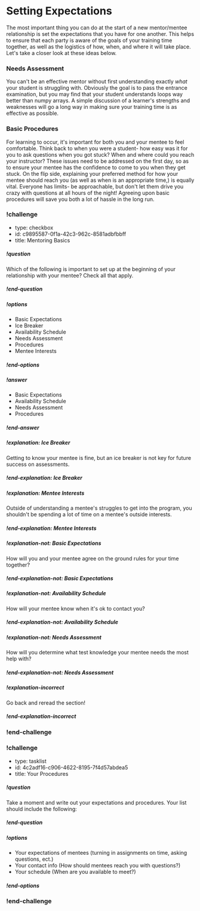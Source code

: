 # Setting Expectations

The most important thing you can do at the start of a new mentor/mentee relationship is set the expectations that you have for one another. This helps to ensure that each party is aware of the goals of your training time together, as well as the logistics of how, when, and where it will take place. Let's take a closer look at these ideas below.

### Needs Assessment

You can't be an effective mentor without first understanding exactly _what_ your student is struggling with. Obviously the goal is to pass the entrance examination, but you may find that your student understands loops way better than numpy arrays. A simple discussion of a learner's strengths and weaknesses will go a long way in making sure your training time is as effective as possible.

### Basic Procedures

For learning to occur, it's important for both you and your mentee to feel comfortable. Think back to when you were a student- how easy was it for you to ask questions when you got stuck? When and where could you reach your instructor? These issues need to be addressed on the first day, so as to ensure your mentee has the confidence to come to you when they get stuck. On the flip side, explaining your preferred method for how your mentee should reach you (as well as when is an appropriate time,) is equally vital. Everyone has limits- be approachable, but don't let them drive you crazy with questions at all hours of the night! Agreeing upon basic procedures will save you both a lot of hassle in the long run.

<!-- >>>>>>>>>>>>>>>>>>>>>> BEGIN CHALLENGE >>>>>>>>>>>>>>>>>>>>>> -->
<!-- Replace everything in square brackets [] and remove brackets  -->

### !challenge

* type: checkbox
* id: c9895587-0f1a-42c3-962c-8581adbfbbff
* title: Mentoring Basics
<!-- * points: [1] (optional, the number of points for scoring as a checkpoint) -->
<!-- * topics: [python, pandas] (optional the topics for analyzing points) -->

##### !question

Which of the following is important to set up at the beginning of your relationship with your mentee? Check all that apply.

##### !end-question

##### !options

* Basic Expectations
* Ice Breaker
* Availability Schedule
* Needs Assessment
* Procedures
* Mentee Interests

##### !end-options

##### !answer

* Basic Expectations
* Availability Schedule
* Needs Assessment
* Procedures

##### !end-answer

##### !explanation: Ice Breaker

Getting to know your mentee is fine, but an ice breaker is not key for future success on assessments.

##### !end-explanation: Ice Breaker

##### !explanation: Mentee Interests

Outside of understanding a mentee's struggles to get into the program, you shouldn't be spending a lot of time on a mentee's outside interests.

##### !end-explanation: Mentee Interests

##### !explanation-not: Basic Expectations

How will you and your mentee agree on the ground rules for your time together?

##### !end-explanation-not: Basic Expectations

##### !explanation-not: Availability Schedule

How will your mentee know when it's ok to contact you?

##### !end-explanation-not: Availability Schedule

##### !explanation-not: Needs Assessment

How will you determine what test knowledge your mentee needs the most help with?

##### !end-explanation-not: Needs Assessment

##### !explanation-incorrect

Go back and reread the section!

##### !end-explanation-incorrect

<!-- other optional sections -->
<!-- !hint - !end-hint (markdown, hidden, students click to view) -->
<!-- !rubric - !end-rubric (markdown, instructors can see while scoring a checkpoint) -->
<!-- !explanation - !end-explanation (markdown, students can see after answering correctly) -->

### !end-challenge

<!-- ======================= END CHALLENGE ======================= -->

<!-- >>>>>>>>>>>>>>>>>>>>>> BEGIN CHALLENGE >>>>>>>>>>>>>>>>>>>>>> -->
<!-- Replace everything in square brackets [] and remove brackets  -->

### !challenge

* type: tasklist
* id: 4c2adf16-c906-4622-8195-7f4d57abdea5
* title: Your Procedures
<!-- * points: [1] (optional, the number of points for scoring as a checkpoint) -->
<!-- * topics: [python, pandas] (optional the topics for analyzing points) -->

##### !question

Take a moment and write out your expectations and procedures. Your list should include the following:

##### !end-question

##### !options

* Your expectations of mentees (turning in assignments on time, asking questions, ect.)
* Your contact info (How should mentees reach you with questions?)
* Your schedule (When are you available to meet?)

##### !end-options

<!-- other optional sections -->
<!-- !hint - !end-hint (markdown, hidden, students click to view) -->
<!-- !rubric - !end-rubric (markdown, instructors can see while scoring a checkpoint) -->
<!-- !explanation - !end-explanation (markdown, students can see after answering correctly) -->

### !end-challenge

<!-- ======================= END CHALLENGE ======================= -->